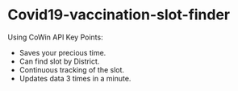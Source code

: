 # Covid19-vaccination-slot-finder

Using CoWin API
Key Points:
- Saves your precious time.
- Can find slot by District.
- Continuous tracking of the slot.
- Updates data 3 times in a minute.
